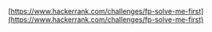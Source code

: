 [https://www.hackerrank.com/challenges/fp-solve-me-first](https://www.hackerrank.com/challenges/fp-solve-me-first)
